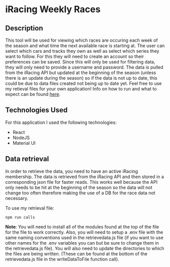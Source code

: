 # iRacing Weekly Races

## Description

This tool will be used for viewing which races are occuring each week of the season and what time the next available race is starting at. The user can select which cars and tracks they own as well as select which series they want to follow. For this they will need to create an account so their preferences can be saved. Since this will only be used for filtering data, they will only need to provide a username and password. The data is pulled from the iRacing API but updated at the beginning of the season (unless there is an update during the season) so if the data is not up to date, this could be due to data files created not being up to date yet. Feel free to use my retieval files for your own application! Info on how to run and what to expect can be found [here](#data-retrieval). 

## Technologies Used

For this application I used the following technologies:

- React
- NodeJS
- Material UI

## Data retrieval

In order to retrieve the data, you need to have an active iRacing membership. The data is retrieved from the iRacing API and then stored in a corresponding json file for faster reads. This works well because the API only needs to be hit at the beginning of the season so the data will not change too often therefore making the use of a DB for the race data not necessary.

To use my retrieval file:

    npm run calls

**Note**: You will need to install all of the modules found at the top of the file for the file to work correctly. Also, you will need to setup a .env file with the same naming conventions used in the retrievedata.js file (if you want to use other names for the .env variables you can but be sure to change them in the retrievedata.js file). You will also need to update the directories to which the files are being written. (These can be found at the bottom of the retrievedata.js file in the writeDataToFile function call).
